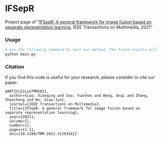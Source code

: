 # IFSepR

Project page of  "[IFSepR: A general framework for image fusion based on separate representation learning](https://ieeexplore.ieee.org/abstract/document/9622164), IEEE Transactions on Multimedia, 2021"


### Usage
```bash
# Use the following command to test our method. The fused results will be saved in ./result/
python main.py
```



### Citation
If you find this code is useful for your research, please consider to cite our paper. 

```
@ARTICLE{LuoTMM2021,
  author={Luo, Xiaoqing and Gao, Yuanhao and Wang, Anqi and Zhang, Zhancheng and Wu, Xiao-Jun},
  journal={IEEE Transactions on Multimedia}, 
  title={IFSepR: A general framework for image fusion based on separate representation learning}, 
  year={2021},
  volume={},
  number={},
  pages={1-1},
  doi={10.1109/TMM.2021.3129354}}


```

